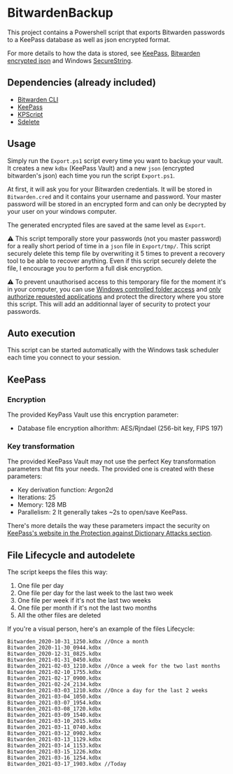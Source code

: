 # BitwardenBackup

This project contains a Powershell script that exports Bitwarden passwords to a KeePass database as well as json encrypted format.

For more details to how the data is stored, see [KeePass](https://keepass.info/), [Bitwarden encrypted json](https://bitwarden.com/help/article/encrypted-export/) and Windows [SecureString](https://docs.microsoft.com/en-us/dotnet/api/system.security.securestring?view=net-5.0).

## Dependencies (already included)
* [Bitwarden CLI](https://bitwarden.com/help/article/cli/#download--install)
* [KeePass](https://keepass.info/download.html)
* [KPScript](https://keepass.info/plugins.html)
* [Sdelete](https://docs.microsoft.com/en-us/sysinternals/downloads/sdelete)

## Usage

Simply run the `Export.ps1` script every time you want to backup your vault. It creates a new `kdbx` (KeePass Vault) and a new `json` (encrypted bitwarden's json) each time you run the script `Export.ps1`.

At first, it will ask you for your Bitwarden credentials. It will be stored in `Bitwarden.cred` and it contains your username and password. Your master password will be stored in an encrypted form and can only be decrypted by your user on your windows computer.

The generated encrypted files are saved at the same level as `Export`.

:warning: This script temporally store your passwords (not you master password) for a really short period of time in a `json` file in `Export/tmp/`. This script securely delete this temp file by overwriting it 5 times to prevent a recovery tool to be able to recover anything. Even if this script securely delete the file, I encourage you to perform a full disk encryption.

:warning: To prevent unauthorised access to this temporary file for the moment it's in your computer, you can use [Windows controlled folder access](https://docs.microsoft.com/en-us/windows/security/threat-protection/microsoft-defender-atp/controlled-folders) and [only authorize requested applications](https://docs.microsoft.com/en-us/windows/security/threat-protection/microsoft-defender-atp/customize-controlled-folders) and protect the directory where you store this script. This will add an additionnal layer of security to protect your passwords.

## Auto execution
This script can be started automatically with the Windows task scheduler each time you connect to your session.

## KeePass

### Encryption
The provided KeyPass Vault use this encryption parameter:
* Database file encryption alhorithm: AES/Rjndael (256-bit key, FIPS 197)

### Key transformation
The provided KeePass Vault may not use the perfect Key transformation parameters that fits your needs. The provided one is created with these parameters:
* Key derivation function: Argon2d
* Iterations: 25
* Memory: 128 MB
* Parallelism: 2
It generally takes ~2s to open/save KeePass.

There's more details the way these parameters impact the security on [KeePass's website in the Protection against Dictionary Attacks section](https://keepass.info/help/base/security.html).

## File Lifecycle and autodelete

The script keeps the files this way:
1. One file per day
2. One file per day for the last week to the last two week
3. One file per week if it's not the last two weeks
4. One file per month if it's not the last two months
5. All the other files are deleted

If you're a visual person, here's an example of the files Lifecycle:
```
Bitwarden_2020-10-31_1250.kdbx //Once a month
Bitwarden_2020-11-30_0944.kdbx
Bitwarden_2020-12-31_0825.kdbx
Bitwarden_2021-01-31_0450.kdbx
Bitwarden_2021-02-03_1210.kdbx //Once a week for the two last months
Bitwarden_2021-02-10_1755.kdbx
Bitwarden_2021-02-17_0900.kdbx
Bitwarden_2021-02-24_2134.kdbx
Bitwarden_2021-03-03_1210.kdbx //Once a day for the last 2 weeks
Bitwarden_2021-03-04_1050.kdbx
Bitwarden_2021-03-07_1954.kdbx
Bitwarden_2021-03-08_1720.kdbx
Bitwarden_2021-03-09_1540.kdbx
Bitwarden_2021-03-10_2015.kdbx
Bitwarden_2021-03-11_0740.kdbx
Bitwarden_2021-03-12_0902.kdbx
Bitwarden_2021-03-13_1129.kdbx
Bitwarden_2021-03-14_1153.kdbx
Bitwarden_2021-03-15_1226.kdbx
Bitwarden_2021-03-16_1254.kdbx
Bitwarden_2021-03-17_1903.kdbx //Today
```
